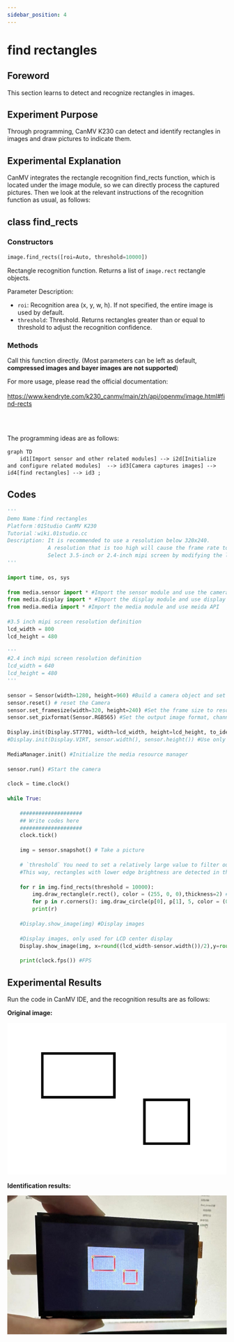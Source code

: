 ```yaml
---
sidebar_position: 4
---
```


# find rectangles

## Foreword
This section learns to detect and recognize rectangles in images.

## Experiment Purpose
Through programming, CanMV K230 can detect and identify rectangles in images and draw pictures to indicate them.

## Experimental Explanation

CanMV integrates the rectangle recognition find_rects function, which is located under the image module, so we can directly process the captured pictures. Then we look at the relevant instructions of the recognition function as usual, as follows:

## class find_rects

### Constructors
```python
image.find_rects([roi=Auto, threshold=10000])
```
Rectangle recognition function. Returns a list of `image.rect` rectangle objects.

Parameter Description:
- `roi`: Recognition area (x, y, w, h). If not specified, the entire image is used by default.
- `threshold`: Threshold. Returns rectangles greater than or equal to threshold to adjust the recognition confidence.

### Methods

Call this function directly. (Most parameters can be left as default, **compressed images and bayer images are not supported**)

For more usage, please read the official documentation:<br></br>
https://www.kendryte.com/k230_canmv/main/zh/api/openmv/image.html#find-rects

<br></br>

The programming ideas are as follows:

```mermaid
graph TD
    id1[Import sensor and other related modules] --> i2d[Initialize and configure related modules]  --> id3[Camera captures images] --> id4[find rectangles] --> id3 ;
```

## Codes

```python
'''
Demo Name：find rectangles
Platform：01Studio CanMV K230
Tutorial：wiki.01studio.cc
Description: It is recommended to use a resolution below 320x240.
             A resolution that is too high will cause the frame rate to drop.
             Select 3.5-inch or 2.4-inch mipi screen by modifying the lcd_width and lcd_height parameter values.
'''

import time, os, sys

from media.sensor import * #Import the sensor module and use the camera API
from media.display import * #Import the display module and use display API
from media.media import * #Import the media module and use meida API

#3.5 inch mipi screen resolution definition
lcd_width = 800
lcd_height = 480

'''
#2.4 inch mipi screen resolution definition
lcd_width = 640
lcd_height = 480
'''

sensor = Sensor(width=1280, height=960) #Build a camera object and set the camera image length and width to 4:3
sensor.reset() # reset the Camera
sensor.set_framesize(width=320, height=240) #Set the frame size to resolution (320x240), default channel 0
sensor.set_pixformat(Sensor.RGB565) #Set the output image format, channel 0

Display.init(Display.ST7701, width=lcd_width, height=lcd_height, to_ide=True) #Use 3.5-inch mipi screen and IDE buffer to display images at the same time
#Display.init(Display.VIRT, sensor.width(), sensor.height()) #Use only the IDE buffer to display images

MediaManager.init() #Initialize the media resource manager

sensor.run() #Start the camera

clock = time.clock()

while True:

    ####################
    ## Write codes here
    ####################
    clock.tick()

    img = sensor.snapshot() # Take a picture

    # `threshold` You need to set a relatively large value to filter out noise.
    #This way, rectangles with lower edge brightness are detected in the image. The larger the magnitude of the #rectangle edge, the stronger the contrast…

    for r in img.find_rects(threshold = 10000):
        img.draw_rectangle(r.rect(), color = (255, 0, 0),thickness=2) #draw rectangls
        for p in r.corners(): img.draw_circle(p[0], p[1], 5, color = (0, 255, 0))#Draw small circles on the four corners
        print(r)

    #Display.show_image(img) #Display images

    #Display images, only used for LCD center display
    Display.show_image(img, x=round((lcd_width-sensor.width())/2),y=round((lcd_height-sensor.height())/2))

    print(clock.fps()) #FPS

```

## Experimental Results

Run the code in CanMV IDE, and the recognition results are as follows:

**Original image:**

![rects](./img/find_rects/find_rects1.png)

**Identification results:**

![rects](./img/find_rects/find_rects2.jpg)
